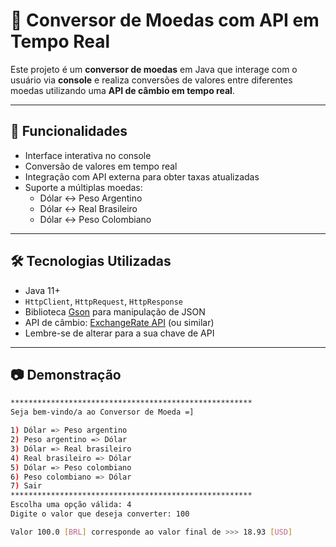 # 💱 Conversor de Moedas com API em Tempo Real

Este projeto é um **conversor de moedas** em Java que interage com o usuário via **console** e realiza conversões de valores entre diferentes moedas utilizando uma **API de câmbio em tempo real**.

---

## 🚀 Funcionalidades

- Interface interativa no console
- Conversão de valores em tempo real
- Integração com API externa para obter taxas atualizadas
- Suporte a múltiplas moedas:
  - Dólar ↔ Peso Argentino
  - Dólar ↔ Real Brasileiro
  - Dólar ↔ Peso Colombiano

---

## 🛠️ Tecnologias Utilizadas

- Java 11+
- `HttpClient`, `HttpRequest`, `HttpResponse`
- Biblioteca [Gson](https://github.com/google/gson) para manipulação de JSON
- API de câmbio: [ExchangeRate API](https://www.exchangerate-api.com/) (ou similar)
- Lembre-se de alterar para a sua chave de API
---

## 📷 Demonstração

```bash
******************************************************
Seja bem-vindo/a ao Conversor de Moeda =]

1) Dólar => Peso argentino
2) Peso argentino => Dólar
3) Dólar => Real brasileiro
4) Real brasileiro => Dólar
5) Dólar => Peso colombiano
6) Peso colombiano => Dólar
7) Sair
******************************************************
Escolha uma opção válida: 4
Digite o valor que deseja converter: 100

Valor 100.0 [BRL] corresponde ao valor final de >>> 18.93 [USD]
